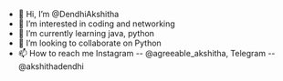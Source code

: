 - 👋 Hi, I’m @DendhiAkshitha
- 👀 I’m interested in coding and networking
- 🌱 I’m currently learning java, python
- 💞️ I’m looking to collaborate on Python
- 📫 How to reach me Instagram -- @agreeable_akshitha, Telegram -- @akshithadendhi

<!---
DendhiAkshitha/DendhiAkshitha is a ✨ special ✨ repository because its `README.md` (this file) appears on your GitHub profile.
You can click the Preview link to take a look at your changes.
--->

